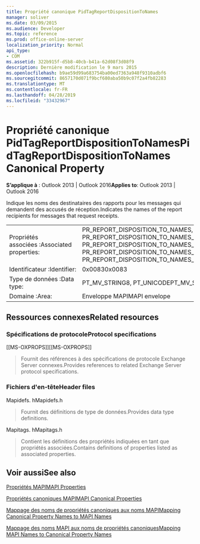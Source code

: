 ```yaml
---
title: Propriété canonique PidTagReportDispositionToNames
manager: soliver
ms.date: 03/09/2015
ms.audience: Developer
ms.topic: reference
ms.prod: office-online-server
localization_priority: Normal
api_type:
- COM
ms.assetid: 322b915f-d5b8-40cb-b41a-62d08f3d08f9
description: Dernière modification le 9 mars 2015
ms.openlocfilehash: b9ae59d99a683754ba00ed7363a948f9310adbf6
ms.sourcegitcommit: 8657170d071f9bcf680aba50b9c07f2a4fb82283
ms.translationtype: MT
ms.contentlocale: fr-FR
ms.lasthandoff: 04/28/2019
ms.locfileid: "33432967"
---
```

# <a name="pidtagreportdispositiontonames-canonical-property"></a><span data-ttu-id="011a7-103">Propriété canonique PidTagReportDispositionToNames</span><span class="sxs-lookup"><span data-stu-id="011a7-103">PidTagReportDispositionToNames Canonical Property</span></span>

  
  
<span data-ttu-id="011a7-104">**S’applique à** : Outlook 2013 | Outlook 2016</span><span class="sxs-lookup"><span data-stu-id="011a7-104">**Applies to**: Outlook 2013 | Outlook 2016</span></span> 
  
<span data-ttu-id="011a7-105">Indique les noms des destinataires des rapports pour les messages qui demandent des accusés de réception.</span><span class="sxs-lookup"><span data-stu-id="011a7-105">Indicates the names of the report recipients for messages that request receipts.</span></span>
  
|||
|:-----|:-----|
|<span data-ttu-id="011a7-106">Propriétés associées :</span><span class="sxs-lookup"><span data-stu-id="011a7-106">Associated properties:</span></span>  <br/> |<span data-ttu-id="011a7-107">PR_REPORT_DISPOSITION_TO_NAMES, PR_REPORT_DISPOSITION_TO_NAMES_A, PR_REPORT_DISPOSITION_TO_NAMES_W</span><span class="sxs-lookup"><span data-stu-id="011a7-107">PR_REPORT_DISPOSITION_TO_NAMES, PR_REPORT_DISPOSITION_TO_NAMES_A, PR_REPORT_DISPOSITION_TO_NAMES_W</span></span>  <br/> |
|<span data-ttu-id="011a7-108">Identificateur :</span><span class="sxs-lookup"><span data-stu-id="011a7-108">Identifier:</span></span>  <br/> |<span data-ttu-id="011a7-109">0x0083</span><span class="sxs-lookup"><span data-stu-id="011a7-109">0x0083</span></span>  <br/> |
|<span data-ttu-id="011a7-110">Type de données :</span><span class="sxs-lookup"><span data-stu-id="011a7-110">Data type:</span></span>  <br/> |<span data-ttu-id="011a7-111">PT_MV_STRING8, PT_UNICODE</span><span class="sxs-lookup"><span data-stu-id="011a7-111">PT_MV_STRING8, PT_UNICODE</span></span>  <br/> |
|<span data-ttu-id="011a7-112">Domaine :</span><span class="sxs-lookup"><span data-stu-id="011a7-112">Area:</span></span>  <br/> |<span data-ttu-id="011a7-113">Enveloppe MAPI</span><span class="sxs-lookup"><span data-stu-id="011a7-113">MAPI envelope</span></span>  <br/> |
   
## <a name="related-resources"></a><span data-ttu-id="011a7-114">Ressources connexes</span><span class="sxs-lookup"><span data-stu-id="011a7-114">Related resources</span></span>

### <a name="protocol-specifications"></a><span data-ttu-id="011a7-115">Spécifications de protocole</span><span class="sxs-lookup"><span data-stu-id="011a7-115">Protocol specifications</span></span>

<span data-ttu-id="011a7-116">[[MS-OXPROPS]]</span><span class="sxs-lookup"><span data-stu-id="011a7-116">[[MS-OXPROPS]]</span></span> 
  
> <span data-ttu-id="011a7-117">Fournit des références à des spécifications de protocole Exchange Server connexes.</span><span class="sxs-lookup"><span data-stu-id="011a7-117">Provides references to related Exchange Server protocol specifications.</span></span>
    
### <a name="header-files"></a><span data-ttu-id="011a7-118">Fichiers d'en-tête</span><span class="sxs-lookup"><span data-stu-id="011a7-118">Header files</span></span>

<span data-ttu-id="011a7-119">Mapidefs. h</span><span class="sxs-lookup"><span data-stu-id="011a7-119">Mapidefs.h</span></span>
  
> <span data-ttu-id="011a7-120">Fournit des définitions de type de données.</span><span class="sxs-lookup"><span data-stu-id="011a7-120">Provides data type definitions.</span></span>
    
<span data-ttu-id="011a7-121">Mapitags. h</span><span class="sxs-lookup"><span data-stu-id="011a7-121">Mapitags.h</span></span>
  
> <span data-ttu-id="011a7-122">Contient les définitions des propriétés indiquées en tant que propriétés associées.</span><span class="sxs-lookup"><span data-stu-id="011a7-122">Contains definitions of properties listed as associated properties.</span></span>
    
## <a name="see-also"></a><span data-ttu-id="011a7-123">Voir aussi</span><span class="sxs-lookup"><span data-stu-id="011a7-123">See also</span></span>



[<span data-ttu-id="011a7-124">Propriétés MAPI</span><span class="sxs-lookup"><span data-stu-id="011a7-124">MAPI Properties</span></span>](mapi-properties.md)
  
[<span data-ttu-id="011a7-125">Propriétés canoniques MAPI</span><span class="sxs-lookup"><span data-stu-id="011a7-125">MAPI Canonical Properties</span></span>](mapi-canonical-properties.md)
  
[<span data-ttu-id="011a7-126">Mappage des noms de propriétés canoniques aux noms MAPI</span><span class="sxs-lookup"><span data-stu-id="011a7-126">Mapping Canonical Property Names to MAPI Names</span></span>](mapping-canonical-property-names-to-mapi-names.md)
  
[<span data-ttu-id="011a7-127">Mappage des noms MAPI aux noms de propriétés canoniques</span><span class="sxs-lookup"><span data-stu-id="011a7-127">Mapping MAPI Names to Canonical Property Names</span></span>](mapping-mapi-names-to-canonical-property-names.md)

